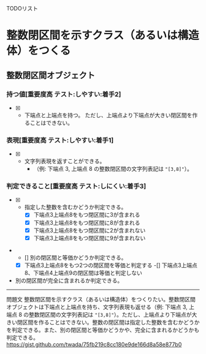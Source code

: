 TODOリスト

# 整数閉区間を示すクラス（あるいは構造体）をつくる

## 整数閉区間オブジェクト
### 持つ値[重要度高 テスト:しやすい:着手2]
- [x] * 下端点と上端点を持つ。 ただし、上端点より下端点が大きい閉区間を作ることはできない。
### 表現[重要度高 テスト:しやすい:着手1]
- [x] * 文字列表現を返すことができる。
    * （例: 下端点 3, 上端点 8 の整数閉区間の文字列表記は `"[3,8]"`）。 
### 判定できること[重要度高 テスト:しにくい:着手3]
- [x] * 指定した整数を含むかどうか判定できる。
    -[x] 下端点3上端点8をもつ閉区間に3が含まれる
    -[x] 下端点3上端点8をもつ閉区間に8が含まれる
    -[x] 下端点3上端点8をもつ閉区間に2が含まれない
    -[x] 下端点3上端点8をもつ閉区間に9が含まれない

* - [] 別の閉区間と等価かどうか判定できる。
   -[x] 下端点3上端点8をもつ2つの閉区間を等価と判定する
   -[] 下端点3上端点8、下端点4上端点9の閉区間は等価と判定しない
* 別の閉区間が完全に含まれるか判定できる。






-----------------------------------------------------------------------------------------------------------
問題文
整数閉区間を示すクラス（あるいは構造体）をつくりたい。整数閉区間オブジェクトは下端点と上端点を持ち、文字列表現も返せる（例: 下端点 3, 上端点 8 の整数閉区間の文字列表記は `"[3,8]"`）。ただし、上端点より下端点が大きい閉区間を作ることはできない。整数の閉区間は指定した整数を含むかどうかを判定できる。また、別の閉区間と等価かどうかや、完全に含まれるかどうかも判定できる。
https://gist.github.com/twada/75fb219c8cc180e9de166d8a58e877b0
